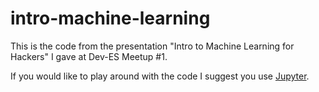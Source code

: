 # intro-machine-learning
This is the code from the presentation "Intro to Machine Learning for Hackers" I gave at Dev-ES Meetup #1.

If you would like to play around with the code I suggest you use [Jupyter](http://snip.ly/o1gah).
